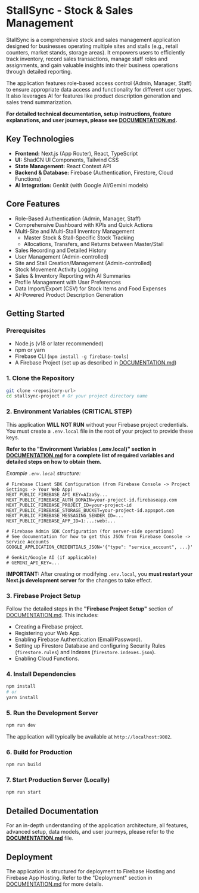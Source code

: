 
# StallSync - Stock & Sales Management

StallSync is a comprehensive stock and sales management application designed for businesses operating multiple sites and stalls (e.g., retail counters, market stands, storage areas). It empowers users to efficiently track inventory, record sales transactions, manage staff roles and assignments, and gain valuable insights into their business operations through detailed reporting.

The application features role-based access control (Admin, Manager, Staff) to ensure appropriate data access and functionality for different user types. It also leverages AI for features like product description generation and sales trend summarization.

**For detailed technical documentation, setup instructions, feature explanations, and user journeys, please see [DOCUMENTATION.md](DOCUMENTATION.md).**

## Key Technologies

*   **Frontend:** Next.js (App Router), React, TypeScript
*   **UI:** ShadCN UI Components, Tailwind CSS
*   **State Management:** React Context API
*   **Backend & Database:** Firebase (Authentication, Firestore, Cloud Functions)
*   **AI Integration:** Genkit (with Google AI/Gemini models)

## Core Features

*   Role-Based Authentication (Admin, Manager, Staff)
*   Comprehensive Dashboard with KPIs and Quick Actions
*   Multi-Site and Multi-Stall Inventory Management
    *   Master Stock & Stall-Specific Stock Tracking
    *   Allocations, Transfers, and Returns between Master/Stall
*   Sales Recording and Detailed History
*   User Management (Admin-controlled)
*   Site and Stall Creation/Management (Admin-controlled)
*   Stock Movement Activity Logging
*   Sales & Inventory Reporting with AI Summaries
*   Profile Management with User Preferences
*   Data Import/Export (CSV) for Stock Items and Food Expenses
*   AI-Powered Product Description Generation

## Getting Started

### Prerequisites

*   Node.js (v18 or later recommended)
*   npm or yarn
*   Firebase CLI (`npm install -g firebase-tools`)
*   A Firebase Project (set up as described in [DOCUMENTATION.md](DOCUMENTATION.md))

### 1. Clone the Repository

```bash
git clone <repository-url>
cd stallsync-project # Or your project directory name
```

### 2. Environment Variables (**CRITICAL STEP**)

This application **WILL NOT RUN** without your Firebase project credentials. You must create a `.env.local` file in the root of your project to provide these keys.

**Refer to the "Environment Variables (.env.local)" section in [DOCUMENTATION.md](DOCUMENTATION.md) for a complete list of required variables and detailed steps on how to obtain them.**

_Example `.env.local` structure:_
```env
# Firebase Client SDK Configuration (from Firebase Console -> Project Settings -> Your Web App)
NEXT_PUBLIC_FIREBASE_API_KEY=AIzaSy...
NEXT_PUBLIC_FIREBASE_AUTH_DOMAIN=your-project-id.firebaseapp.com
NEXT_PUBLIC_FIREBASE_PROJECT_ID=your-project-id
NEXT_PUBLIC_FIREBASE_STORAGE_BUCKET=your-project-id.appspot.com
NEXT_PUBLIC_FIREBASE_MESSAGING_SENDER_ID=...
NEXT_PUBLIC_FIREBASE_APP_ID=1:...:web:...

# Firebase Admin SDK Configuration (for server-side operations)
# See documentation for how to get this JSON from Firebase Console -> Service Accounts
GOOGLE_APPLICATION_CREDENTIALS_JSON='{"type": "service_account", ...}'

# Genkit/Google AI (if applicable)
# GEMINI_API_KEY=...
```
**IMPORTANT:** After creating or modifying `.env.local`, you **must restart your Next.js development server** for the changes to take effect.

### 3. Firebase Project Setup

Follow the detailed steps in the **"Firebase Project Setup"** section of [DOCUMENTATION.md](DOCUMENTATION.md). This includes:
*   Creating a Firebase project.
*   Registering your Web App.
*   Enabling Firebase Authentication (Email/Password).
*   Setting up Firestore Database and configuring Security Rules (`firestore.rules`) and Indexes (`firestore.indexes.json`).
*   Enabling Cloud Functions.

### 4. Install Dependencies

```bash
npm install
# or
yarn install
```

### 5. Run the Development Server

```bash
npm run dev
```
The application will typically be available at `http://localhost:9002`.

### 6. Build for Production

```bash
npm run build
```

### 7. Start Production Server (Locally)

```bash
npm run start
```

## Detailed Documentation

For an in-depth understanding of the application architecture, all features, advanced setup, data models, and user journeys, please refer to the **[DOCUMENTATION.md](DOCUMENTATION.md)** file.

## Deployment

The application is structured for deployment to Firebase Hosting and Firebase App Hosting. Refer to the "Deployment" section in [DOCUMENTATION.md](DOCUMENTATION.md) for more details.
